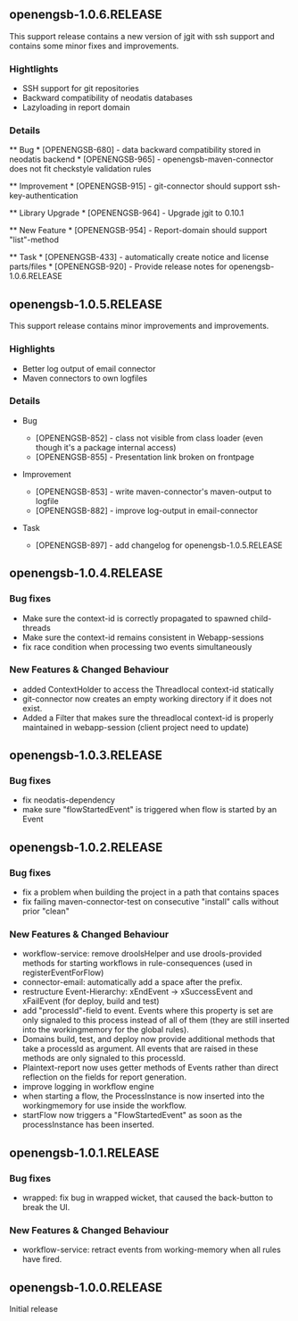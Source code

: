 openengsb-1.0.6.RELEASE
-----------------------

This support release contains a new version of jgit with ssh support and contains some minor fixes and improvements.

### Hightlights
  * SSH support for git repositories
  * Backward compatibility of neodatis databases
  * Lazyloading in report domain

### Details
** Bug
    * [OPENENGSB-680] - data backward compatibility stored in neodatis backend
    * [OPENENGSB-965] - openengsb-maven-connector does not fit checkstyle validation rules

** Improvement
    * [OPENENGSB-915] - git-connector should support ssh-key-authentication

** Library Upgrade
    * [OPENENGSB-964] - Upgrade jgit to 0.10.1

** New Feature
    * [OPENENGSB-954] - Report-domain should support "list"-method

** Task
    * [OPENENGSB-433] - automatically create notice and license parts/files
    * [OPENENGSB-920] - Provide release notes for openengsb-1.0.6.RELEASE

openengsb-1.0.5.RELEASE
-----------------------

This support release contains minor improvements and improvements.

### Highlights
  * Better log output of email connector
  * Maven connectors to own logfiles

### Details
  * Bug
    * [OPENENGSB-852] - class not visible from class loader (even though it's a package internal access)
    * [OPENENGSB-855] - Presentation link broken on frontpage

  * Improvement
    * [OPENENGSB-853] - write maven-connector's maven-output to logfile
    * [OPENENGSB-882] - improve log-output in email-connector

  * Task
    * [OPENENGSB-897] - add changelog for openengsb-1.0.5.RELEASE

openengsb-1.0.4.RELEASE
-----------------------

### Bug fixes
  * Make sure the context-id is correctly propagated to spawned child-threads
  * Make sure the context-id remains consistent in Webapp-sessions
  * fix race condition when processing two events simultaneously

### New Features & Changed Behaviour
  * added ContextHolder to access the Threadlocal context-id statically
  * git-connector now creates an empty working directory if it does not exist.
  * Added a Filter that makes sure the threadlocal context-id is properly maintained in webapp-session (client project need to update)

openengsb-1.0.3.RELEASE
-----------------------

### Bug fixes
  * fix neodatis-dependency
  * make sure "flowStartedEvent" is triggered when flow is started by an Event

openengsb-1.0.2.RELEASE
-----------------------

### Bug fixes
  * fix a problem when building the project in a path that contains spaces
  * fix failing maven-connector-test on consecutive "install" calls without prior "clean"

### New Features & Changed Behaviour
  * workflow-service: remove droolsHelper and use drools-provided methods for starting workflows in rule-consequences (used in registerEventForFlow)
  * connector-email: automatically add a space after the prefix.
  * restructure Event-Hierarchy: xEndEvent -> xSuccessEvent and xFailEvent (for deploy, build and test)
  * add "processId"-field to event. Events where this property is set are only signaled to this process instead of all of them (they are still inserted into the workingmemory for the global rules).
  * Domains build, test, and deploy now provide additional methods that take a processId as argument. All events that are raised in these methods are only signaled to this processId.
  * Plaintext-report now uses getter methods of Events rather than direct reflection on the fields for report generation.
  * improve logging in workflow engine
  * when starting a flow, the ProcessInstance is now inserted into the workingmemory for use inside the workflow.
  * startFlow now triggers a "FlowStartedEvent" as soon as the processInstance has been inserted.

openengsb-1.0.1.RELEASE
-----------------------

### Bug fixes
  * wrapped: fix bug in wrapped wicket, that caused the back-button to break the UI.

### New Features & Changed Behaviour
  * workflow-service: retract events from working-memory when all rules have fired.

openengsb-1.0.0.RELEASE
-----------------------

Initial release

